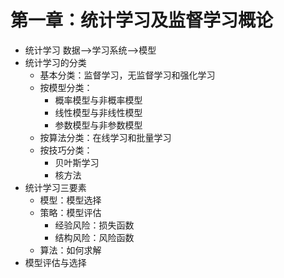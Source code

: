 # 第一章：统计学习及监督学习概论
- 统计学习
数据-->学习系统-->模型
- 统计学习的分类
  - 基本分类：监督学习，无监督学习和强化学习
  - 按模型分类：
    - 概率模型与非概率模型
    - 线性模型与非线性模型
    - 参数模型与非参数模型
  - 按算法分类：在线学习和批量学习
  - 按技巧分类：
    - 贝叶斯学习
    - 核方法 
- 统计学习三要素
  - 模型：模型选择
  - 策略：模型评估
    - 经验风险：损失函数
    - 结构风险：风险函数
  - 算法：如何求解
- 模型评估与选择